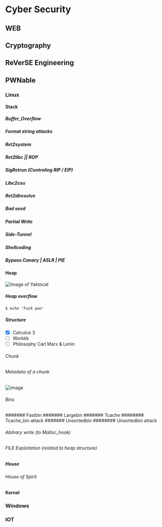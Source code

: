 # Cyber Security
## WEB
## Cryptography
## ReVerSE Engineering
## PWNable
### Linux
#### Stack
##### Buffer_Overflow
##### Format string attacks
##### Ret2system
##### Ret2libc || ROP
##### SigRetrun (Controling RIP / EIP)
##### Libc2csu
##### Ret2dlresolve
##### Bad seed
##### Partial Write
##### Side-Tunnel
##### Shellcoding
##### Bypass Canary | ASLR | PIE
#### Heap
![Image of Yaktocat](https://octodex.github.com/images/yaktocat.png)
##### Heap overflow
```
$ echo 'Fuck pwn'
```
##### Structure
-  [x]  Calculus 3
-  [ ]  Workkk
-  [ ] Philosophy Carl Marx & Lenin
###### Chunk
###### Metadata of a chunk
![image](https://github.com/tuancvp125/skills-communicate-using-markdown/assets/57163498/632e630e-a4c2-42fb-8ea7-f67161e729d4)

###### Bins
####### Fastbin
####### Largebin
####### Tcache
######## Tcache_bin attack
####### Unsortedbin
######## Unsortedbin attack
###### Abitrary write (to Malloc_hook)
###### FILE Exploitation (related to heap structure)
##### House
###### House of Spirit
#### Kernel
### Windows
### IOT
